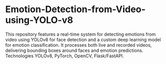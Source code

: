 # Emotion-Detection-from-Video-using-YOLO-v8
This repository features a real-time system for detecting emotions from video using YOLOv8 for face detection and a custom deep learning model for emotion classification. It processes both live and recorded videos, delivering bounding boxes around faces and emotion predictions. Technologies YOLOv8, PyTorch, OpenCV, Flask/FastAPI. 
